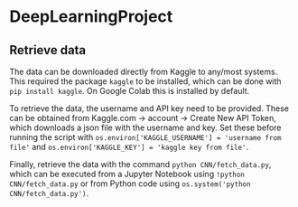 # DeepLearningProject

## Retrieve data
The data can be downloaded directly from Kaggle to any/most systems. This required the package `kaggle` to be installed, which can be done with `pip install kaggle`. On Google Colab this is installed by default.  

To retrieve the data, the username and API key need to be provided. These can be obtained from Kaggle.com -> account -> Create New API Token, which downloads a json file with the username and key. Set these before running the script with `os.environ['KAGGLE_USERNAME'] = 'username from file'` and `os.environ['KAGGLE_KEY'] = 'kaggle key from file'`.  

Finally, retrieve the data with the command `python CNN/fetch_data.py`, which can be executed from a Jupyter Notebook using `!python CNN/fetch_data.py` or from Python code using `os.system('python CNN/fetch_data.py')`. 
